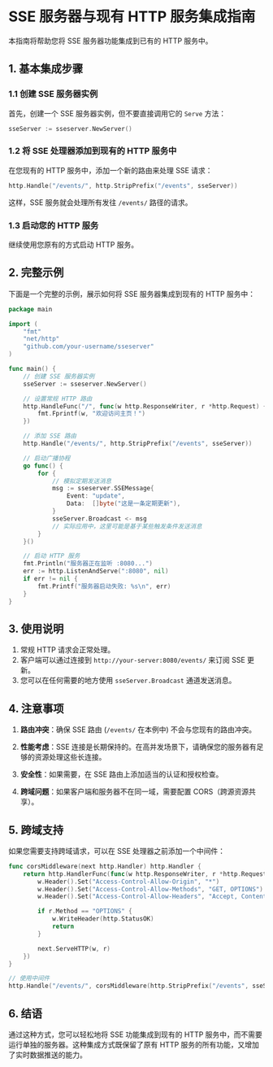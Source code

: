 # SSE 服务器与现有 HTTP 服务集成指南

本指南将帮助您将 SSE 服务器功能集成到已有的 HTTP 服务中。

## 1. 基本集成步骤

### 1.1 创建 SSE 服务器实例

首先，创建一个 SSE 服务器实例，但不要直接调用它的 `Serve` 方法：

```go
sseServer := sseserver.NewServer()
```

### 1.2 将 SSE 处理器添加到现有的 HTTP 服务中

在您现有的 HTTP 服务中，添加一个新的路由来处理 SSE 请求：

```go
http.Handle("/events/", http.StripPrefix("/events", sseServer))
```

这样，SSE 服务就会处理所有发往 `/events/` 路径的请求。

### 1.3 启动您的 HTTP 服务

继续使用您原有的方式启动 HTTP 服务。

## 2. 完整示例

下面是一个完整的示例，展示如何将 SSE 服务器集成到现有的 HTTP 服务中：

```go
package main

import (
    "fmt"
    "net/http"
    "github.com/your-username/sseserver"
)

func main() {
    // 创建 SSE 服务器实例
    sseServer := sseserver.NewServer()

    // 设置常规 HTTP 路由
    http.HandleFunc("/", func(w http.ResponseWriter, r *http.Request) {
        fmt.Fprintf(w, "欢迎访问主页！")
    })

    // 添加 SSE 路由
    http.Handle("/events/", http.StripPrefix("/events", sseServer))

    // 启动广播协程
    go func() {
        for {
            // 模拟定期发送消息
            msg := sseserver.SSEMessage{
                Event: "update",
                Data:  []byte("这是一条定期更新"),
            }
            sseServer.Broadcast <- msg
            // 实际应用中，这里可能是基于某些触发条件发送消息
        }
    }()

    // 启动 HTTP 服务
    fmt.Println("服务器正在监听 :8080...")
    err := http.ListenAndServe(":8080", nil)
    if err != nil {
        fmt.Printf("服务器启动失败: %s\n", err)
    }
}
```

## 3. 使用说明

1. 常规 HTTP 请求会正常处理。
2. 客户端可以通过连接到 `http://your-server:8080/events/` 来订阅 SSE 更新。
3. 您可以在任何需要的地方使用 `sseServer.Broadcast` 通道发送消息。

## 4. 注意事项

1. **路由冲突**：确保 SSE 路由 (`/events/` 在本例中) 不会与您现有的路由冲突。

2. **性能考虑**：SSE 连接是长期保持的。在高并发场景下，请确保您的服务器有足够的资源处理这些长连接。

3. **安全性**：如果需要，在 SSE 路由上添加适当的认证和授权检查。

4. **跨域问题**：如果客户端和服务器不在同一域，需要配置 CORS（跨源资源共享）。

## 5. 跨域支持

如果您需要支持跨域请求，可以在 SSE 处理器之前添加一个中间件：

```go
func corsMiddleware(next http.Handler) http.Handler {
    return http.HandlerFunc(func(w http.ResponseWriter, r *http.Request) {
        w.Header().Set("Access-Control-Allow-Origin", "*")
        w.Header().Set("Access-Control-Allow-Methods", "GET, OPTIONS")
        w.Header().Set("Access-Control-Allow-Headers", "Accept, Content-Type, Content-Length, Accept-Encoding, X-CSRF-Token, Authorization")

        if r.Method == "OPTIONS" {
            w.WriteHeader(http.StatusOK)
            return
        }

        next.ServeHTTP(w, r)
    })
}

// 使用中间件
http.Handle("/events/", corsMiddleware(http.StripPrefix("/events", sseServer)))
```

## 6. 结语

通过这种方式，您可以轻松地将 SSE 功能集成到现有的 HTTP 服务中，而不需要运行单独的服务器。这种集成方式既保留了原有 HTTP 服务的所有功能，又增加了实时数据推送的能力。